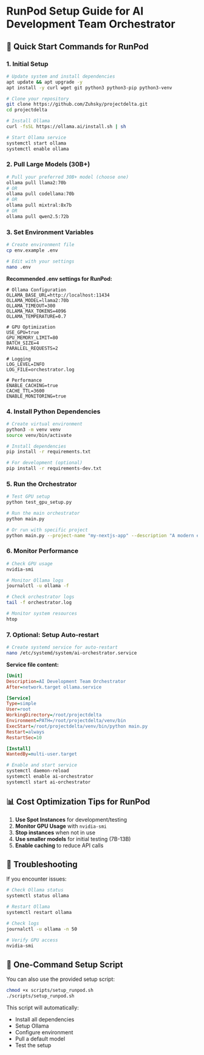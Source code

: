 # RunPod Setup Guide for AI Development Team Orchestrator

## 🚀 Quick Start Commands for RunPod

### 1. **Initial Setup**
```bash
# Update system and install dependencies
apt update && apt upgrade -y
apt install -y curl wget git python3 python3-pip python3-venv

# Clone your repository
git clone https://github.com/Zuhsky/projectdelta.git
cd projectdelta

# Install Ollama
curl -fsSL https://ollama.ai/install.sh | sh

# Start Ollama service
systemctl start ollama
systemctl enable ollama
```

### 2. **Pull Large Models (30B+)**
```bash
# Pull your preferred 30B+ model (choose one)
ollama pull llama2:70b
# OR
ollama pull codellama:70b
# OR
ollama pull mixtral:8x7b
# OR
ollama pull qwen2.5:72b
```

### 3. **Set Environment Variables**
```bash
# Create environment file
cp env.example .env

# Edit with your settings
nano .env
```

**Recommended .env settings for RunPod:**
```env
# Ollama Configuration
OLLAMA_BASE_URL=http://localhost:11434
OLLAMA_MODEL=llama2:70b
OLLAMA_TIMEOUT=300
OLLAMA_MAX_TOKENS=4096
OLLAMA_TEMPERATURE=0.7

# GPU Optimization
USE_GPU=true
GPU_MEMORY_LIMIT=80
BATCH_SIZE=4
PARALLEL_REQUESTS=2

# Logging
LOG_LEVEL=INFO
LOG_FILE=orchestrator.log

# Performance
ENABLE_CACHING=true
CACHE_TTL=3600
ENABLE_MONITORING=true
```

### 4. **Install Python Dependencies**
```bash
# Create virtual environment
python3 -m venv venv
source venv/bin/activate

# Install dependencies
pip install -r requirements.txt

# For development (optional)
pip install -r requirements-dev.txt
```

### 5. **Run the Orchestrator**
```bash
# Test GPU setup
python test_gpu_setup.py

# Run the main orchestrator
python main.py

# Or run with specific project
python main.py --project-name "my-nextjs-app" --description "A modern e-commerce platform"
```

### 6. **Monitor Performance**
```bash
# Check GPU usage
nvidia-smi

# Monitor Ollama logs
journalctl -u ollama -f

# Check orchestrator logs
tail -f orchestrator.log

# Monitor system resources
htop
```

### 7. **Optional: Setup Auto-restart**
```bash
# Create systemd service for auto-restart
nano /etc/systemd/system/ai-orchestrator.service
```

**Service file content:**
```ini
[Unit]
Description=AI Development Team Orchestrator
After=network.target ollama.service

[Service]
Type=simple
User=root
WorkingDirectory=/root/projectdelta
Environment=PATH=/root/projectdelta/venv/bin
ExecStart=/root/projectdelta/venv/bin/python main.py
Restart=always
RestartSec=10

[Install]
WantedBy=multi-user.target
```

```bash
# Enable and start service
systemctl daemon-reload
systemctl enable ai-orchestrator
systemctl start ai-orchestrator
```

## 📊 **Cost Optimization Tips for RunPod**

1. **Use Spot Instances** for development/testing
2. **Monitor GPU Usage** with `nvidia-smi`
3. **Stop instances** when not in use
4. **Use smaller models** for initial testing (7B-13B)
5. **Enable caching** to reduce API calls

## 🔧 **Troubleshooting**

If you encounter issues:
```bash
# Check Ollama status
systemctl status ollama

# Restart Ollama
systemctl restart ollama

# Check logs
journalctl -u ollama -n 50

# Verify GPU access
nvidia-smi
```

## 🎯 **One-Command Setup Script**

You can also use the provided setup script:
```bash
chmod +x scripts/setup_runpod.sh
./scripts/setup_runpod.sh
```

This script will automatically:
- Install all dependencies
- Setup Ollama
- Configure environment
- Pull a default model
- Test the setup